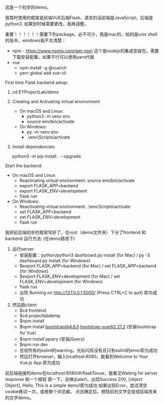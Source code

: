 这是一个初步的demo。

我暂时使用的框架是前端VUE后端Flask，语言的话前端是JavaScript，后端是python3. 如果到时候需要更改，我再调整。

重要！！！！！！需要下列package，必不可少，我是mac的，给的是unix shell的指令，windows我不太清楚：
* npm - https://www.npmjs.com/get-npm 这个是nodejs的集成安装包，需要下载安装配置，如果不行可以使用yarn代替
* vue
    * npm install -g @vue/cli
    * yarn global add vue-cli


First time Flask backend setup:
1. cd EYProjectLab/demo
2. Creating and Activating virtual environment
    * On macOS and Linux:
        * python3 -m venv env
        * source env/bin/activate
    * On Windows:
        * py -m venv env
        * .\env\Scripts\activate
2. Install dependencies:

    python3 -m pip install . --upgrade

Start the backend:
* On macOS and Linux:
    * Reactivating virtual environment: source env/bin/activate
    * export FLASK_APP=backend
    * export FLASK_ENV=development
    * flask run
* On Windows:
    * Reactivating virtual environment: .\env\Scripts\activate
    * set FLASK_APP=backend
    * set FLASK_ENV=development
    * flask run


我把前后端初步的框架写好了，在root（demo文件夹）下分了frontend 和 backend
运行方法: (在demo路径下)
1. 运行server
    * 安装配置：python/python3 dashboard.py install (for Mac) / py -3 dashboard.py install (for Windows)
    * $export FLASK_APP=backend (for Mac) / set FLASK_APP=backend (for Windows)
    * $export FLASK_ENV=development (for Mac) / set FLASK_ENV=development (for Windows)
    * flask run
    * 出现 Running on http://127.0.0.1:5000/ (Press CTRL+C to quit) 即为成功
2. 然后跑client:
    * $cd frontend
    * $cd projectlabdemp
    * $npm install
    * $npm install bootstrap@4.6.0 bootstrap-vue@2.21.2 (安装bootstrap for Vue）
    * $npm install jquery (安装jQuery)
    * $npm run dev
    * 忽视所有的eslint的warning，光标闪烁没有且只有eslint的error即为成功
    * 然后打开browser，输入localhost:8080，能看到Welcome to Your Vue.js App 即为成功

前后端链接的demo在localhost:8080/#/flaskTovue，能看见Waiting for server response 和一个按钮
摁一下，会弹出alert，出现Success 200, [object Object], Hello, This is a simple demo!即为成功
如果出现Error，尝试清空cookie再试一次，或者换个浏览器。
点击确定后，按钮前的文字会变成后端发来的文字demo。
